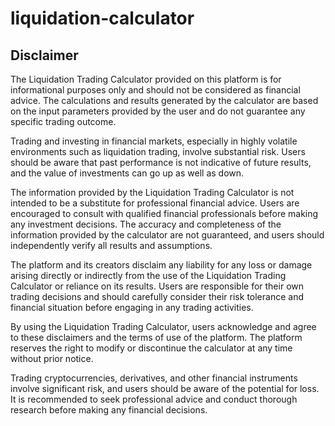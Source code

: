 # liquidation-calculator

## Disclaimer

The Liquidation Trading Calculator provided on this platform is for informational purposes only and should not be considered as financial advice. The calculations and results generated by the calculator are based on the input parameters provided by the user and do not guarantee any specific trading outcome.

Trading and investing in financial markets, especially in highly volatile environments such as liquidation trading, involve substantial risk. Users should be aware that past performance is not indicative of future results, and the value of investments can go up as well as down.

The information provided by the Liquidation Trading Calculator is not intended to be a substitute for professional financial advice. Users are encouraged to consult with qualified financial professionals before making any investment decisions. The accuracy and completeness of the information provided by the calculator are not guaranteed, and users should independently verify all results and assumptions.

The platform and its creators disclaim any liability for any loss or damage arising directly or indirectly from the use of the Liquidation Trading Calculator or reliance on its results. Users are responsible for their own trading decisions and should carefully consider their risk tolerance and financial situation before engaging in any trading activities.

By using the Liquidation Trading Calculator, users acknowledge and agree to these disclaimers and the terms of use of the platform. The platform reserves the right to modify or discontinue the calculator at any time without prior notice.

Trading cryptocurrencies, derivatives, and other financial instruments involve significant risk, and users should be aware of the potential for loss. It is recommended to seek professional advice and conduct thorough research before making any financial decisions.
